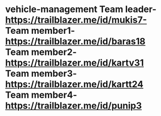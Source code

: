 # vehicle-management                                                                                                                                                       Team leader-https://trailblazer.me/id/mukis7-                                                                                                                             Team member1-https://trailblazer.me/id/baras18                                                                                                                           Team member2-https://trailblazer.me/id/kartv31                                                                                                                           Team member3-https://trailblazer.me/id/kartt24                                                                                                                           Team member4-https://trailblazer.me/id/punip3                                                                               

